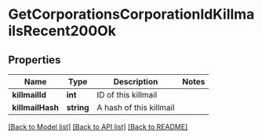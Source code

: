 # GetCorporationsCorporationIdKillmailsRecent200Ok

## Properties
Name | Type | Description | Notes
------------ | ------------- | ------------- | -------------
**killmailId** | **int** | ID of this killmail | 
**killmailHash** | **string** | A hash of this killmail | 

[[Back to Model list]](../README.md#documentation-for-models) [[Back to API list]](../README.md#documentation-for-api-endpoints) [[Back to README]](../README.md)


